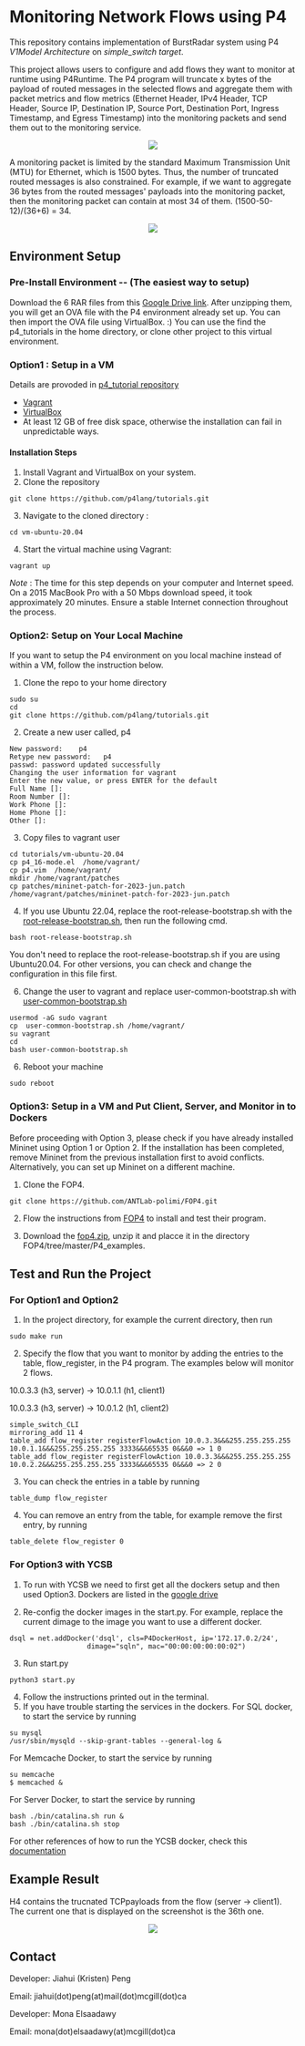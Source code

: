 
# Monitoring Network Flows using P4
This repository contains implementation of BurstRadar system using P4 _V1Model Architecture_ on _simple_switch target_. 

This project allows users to configure and add flows they want to monitor at runtime using P4Runtime. The P4 program will truncate x bytes of the payload of routed messages in the selected flows and aggregate them with packet metrics and flow metrics (Ethernet Header, IPv4 Header, TCP Header, Source IP, Destination IP, Source Port, Destination Port, Ingress Timestamp, and Egress Timestamp) into the monitoring packets and send them out to the monitoring service.

<p align="center">
  <img src="https://github.com/Kristen6765/p4_tutorials/blob/master/exercises/multiple_flow_monitor/img/P4_Structure.png">
</p>

A monitoring packet is limited by the standard Maximum Transmission Unit (MTU) for Ethernet, which is 1500 bytes. Thus, the number of truncated routed messages is also constrained. For example, if we want to aggregate 36 bytes from the routed messages' payloads into the monitoring packet, then the monitoring packet can contain at most 34 of them. (1500-50-12)/(36+6) = 34.

<p align="center">
  <img src="https://github.com/Kristen6765/p4_tutorials/blob/master/exercises/multiple_flow_monitor/img/P4_Monitoring_Packet.png">
</p>

## Environment Setup
### Pre-Install Environment -- (The easiest way to setup)
Download the 6 RAR files from this [Google Drive link](https://drive.google.com/drive/folders/1ZbiSZpeQnCrEZW9UxCBhVIUYdqI3CsWk). After unzipping them, you will get an OVA file with the P4 environment already set up. You can then import the OVA file using VirtualBox. :)
You can use the find the p4_tutorials in the home directory, or clone other project to this virtual environment. 

### Option1 : Setup in a VM
Details are provoded in [p4_tutorial repository](https://github.com/p4lang/tutorials/edit/master/README.md)

- [Vagrant](https://vagrantup.com)
- [VirtualBox](https://virtualbox.org)
- At least 12 GB of free disk space, otherwise the installation can fail in unpredictable ways.

#### Installation Steps

1. Install Vagrant and VirtualBox on your system.
2. Clone the repository
   
```
git clone https://github.com/p4lang/tutorials.git
```
3. Navigate to the cloned directory :
   
```
cd vm-ubuntu-20.04
```
4. Start the virtual machine using Vagrant:
```
vagrant up
```
   *Note* : The time for this step depends on your computer and Internet speed. On a 2015 MacBook Pro with a 50 Mbps download speed, it took approximately 20 minutes. Ensure a stable Internet connection throughout the process.


### Option2: Setup on Your Local Machine
If you want to setup the P4 environment on you local machine instead of within a VM, follow the instruction below.

1. Clone the repo to your home directory
```
sudo su 
cd 
git clone https://github.com/p4lang/tutorials.git
```
2. Create a new user called, p4
```
New password:    p4                                                                                               
Retype new password:   p4                                                                                     
passwd: password updated successfully                                                                              
Changing the user information for vagrant                                                                          
Enter the new value, or press ENTER for the default                                                                              Full Name []:                                                                                            
Room Number []:                                                                                            
Work Phone []:                                                                                             
Home Phone []:                                                                                          
Other []:
```
3. Copy files to vagrant user
```
cd tutorials/vm-ubuntu-20.04
cp p4_16-mode.el  /home/vagrant/
cp p4.vim  /home/vagrant/
mkdir /home/vagrant/patches
cp patches/mininet-patch-for-2023-jun.patch /home/vagrant/patches/mininet-patch-for-2023-jun.patch
```

4. If you use Ubuntu 22.04, replace the root-release-bootstrap.sh with the [root-release-bootstrap.sh](https://drive.google.com/drive/folders/1rG9Tbu0P64-LJdb2ESjVIWjQmZtJSo11), then run the following cmd.
```
bash root-release-bootstrap.sh 
```
You don't need to replace the root-release-bootstrap.sh if you are using Ubuntu20.04. For other versions, you can check and change the configuration in this file first.

6. Change the user to vagrant and replace user-common-bootstrap.sh with [user-common-bootstrap.sh](https://drive.google.com/drive/folders/1rG9Tbu0P64-LJdb2ESjVIWjQmZtJSo11)
```
usermod -aG sudo vagrant 
cp  user-common-bootstrap.sh /home/vagrant/ 
su vagrant      
cd
bash user-common-bootstrap.sh
```
6. Reboot your machine

```
sudo reboot
```

### Option3: Setup in a VM and Put Client, Server, and Monitor in to Dockers
Before proceeding with Option 3, please check if you have already installed Mininet using Option 1 or Option 2. If the installation has been completed, remove Mininet from the previous installation first to avoid conflicts. Alternatively, you can set up Mininet on a different machine.
1. Clone the FOP4.
```
git clone https://github.com/ANTLab-polimi/FOP4.git
```

2. Flow the instructions from [FOP4](https://github.com/ANTLab-polimi/FOP4/tree/master/P4_examples) to install and test their program.

3. Download the [fop4.zip](https://drive.google.com/drive/folders/1rG9Tbu0P64-LJdb2ESjVIWjQmZtJSo11), unzip it and placce it in the directory FOP4/tree/master/P4_examples.


## Test and Run the Project 
### For Option1 and Option2
1. In the project directory, for example the current directory, then run
```
sudo make run
```

2. Specify the flow that you want to monitor by adding the entries to the table, flow_register, in the P4 program. The examples below will monitor 2 flows.

10.0.3.3 (h3, server) -> 10.0.1.1 (h1, client1)
    
10.0.3.3 (h3, server) -> 10.0.1.2 (h1, client2)
```
simple_switch_CLI
mirroring_add 11 4
table_add flow_register registerFlowAction 10.0.3.3&&&255.255.255.255 10.0.1.1&&&255.255.255.255 3333&&&65535 0&&&0 => 1 0
table_add flow_register registerFlowAction 10.0.3.3&&&255.255.255.255 10.0.2.2&&&255.255.255.255 3333&&&65535 0&&&0 => 2 0

```
3. You can check the entries in a table by running
```
table_dump flow_register
```
4. You can remove an entry from the table, for example remove the first entry, by running
```
table_delete flow_register 0
```

### For Option3 with YCSB
1. To run with YCSB we need to first get all the dockers setup and then used Option3. 
Dockers are listed in the [google drive](https://drive.google.com/drive/folders/1rG9Tbu0P64-LJdb2ESjVIWjQmZtJSo11)

2. Re-config the docker images in the start.py. For example, replace the current dimage to the image you want to use a different docker.
```
dsql = net.addDocker('dsql', cls=P4DockerHost, ip='172.17.0.2/24',
                   dimage="sqln", mac="00:00:00:00:00:02")
```
3. Run start.py
```
python3 start.py
```
4. Follow the instructions printed out in the terminal.
5. If you have trouble starting the services in the dockers.
For SQL docker, to start the service by running
```
su mysql 
/usr/sbin/mysqld --skip-grant-tables --general-log &
```
For Memcache Docker, to start the service by running
```
su memcache 
$ memcached &
```
For Server Docker, to start the service by running
```
bash ./bin/catalina.sh run &
bash ./bin/catalina.sh stop 
```
For other references of how to run the YCSB docker, check this [documentation](https://docs.google.com/document/d/187HpxOOeDQnsVq4m6vORfAjuiwciMNLbZ7lzsBjfh5A/edit#heading=h.nuqhosrglcir)

## Example Result 
H4 contains the trucnated TCPpayloads from the flow (server -> client1). The current one that is displayed on the screenshot is the 36th one. 
<p align="center">
  <img src="https://github.com/Kristen6765/p4_tutorials/blob/master/exercises/multiple_flow_monitor/img/result.png">
</p>


## Contact
Developer: Jiahui (Kristen) Peng

Email: jiahui(dot)peng(at)mail(dot)mcgill(dot)ca

Developer: Mona Elsaadawy 

Email: mona(dot)elsaadawy(at)mcgill(dot)ca
